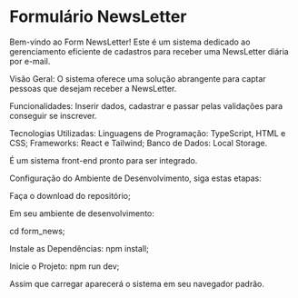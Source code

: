 # Formulário NewsLetter

Bem-vindo ao Form NewsLetter! Este é um sistema dedicado ao gerenciamento eficiente de cadastros para receber uma NewsLetter diária por e-mail.

Visão Geral: O sistema oferece uma solução abrangente para captar pessoas que desejam receber a NewsLetter.

Funcionalidades: Inserir dados, cadastrar e passar pelas validações para conseguir se inscrever.

Tecnologias Utilizadas: Linguagens de Programação: TypeScript, HTML e CSS; Frameworks: React e Tailwind; Banco de Dados: Local Storage.

É um sistema front-end pronto para ser integrado.

Configuração do Ambiente de Desenvolvimento, siga estas etapas:

Faça o download do repositório;

Em seu ambiente de desenvolvimento:

cd form_news;

Instale as Dependências: npm install;

Inicie o Projeto: npm run dev;

Assim que carregar aparecerá o sistema em seu navegador padrão.
